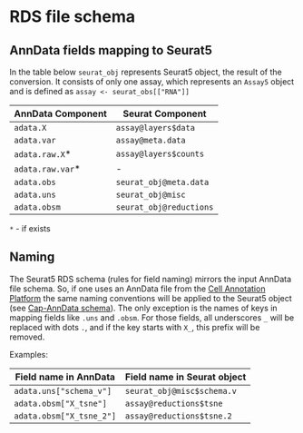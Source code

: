 # RDS file schema

## AnnData fields mapping to Seurat5

In the table below `seurat_obj` represents Seurat5 object, the result of the conversion. It consists of only one assay, which represents an `Assay5` object and is defined as `assay <- seurat_obs[["RNA"]]`

| AnnData Component  | Seurat Component                       |
|--------------------|----------------------------------------|
| `adata.X`          | `assay@layers$data`                    |
| `adata.var`        | `assay@meta.data`                      |
| `adata.raw.X`*     | `assay@layers$counts`                  |
| `adata.raw.var`*   | -                                      |
| `adata.obs`        | `seurat_obj@meta.data`                 |
| `adata.uns`        | `seurat_obj@misc`                      |
| `adata.obsm`       | `seurat_obj@reductions`                |
`*` - if exists

## Naming

The Seurat5 RDS schema (rules for field naming) mirrors the input AnnData file schema. So, if one uses an AnnData file from the [Cell Annotation Platform](https://celltype.info/) the same naming conventions will be applied to the Seurat5 object (see [Cap-AnnData schema](https://github.com/cellannotation/cell-annotation-schema/blob/main/docs/cap_anndata_schema.md)). The only exception is the names of keys in mapping fields like `.uns` and `.obsm`. For those fields, all underscores `_` will be replaced with dots `.`, and if the key starts with `X_`, this prefix will be removed. 

Examples:
 
| Field name in AnnData      | Field name in Seurat object            |
|----------------------------|----------------------------------------|
| `adata.uns["schema_v"]`    | `seurat_obj@misc$schema.v`             |
| `adata.obsm["X_tsne"]`     | `assay@reductions$tsne`                |
| `adata.obsm["X_tsne_2"]`   | `assay@reductions$tsne.2`              |
